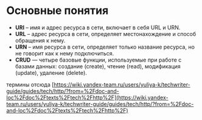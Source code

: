 # Основные понятия

- **URI** – имя и адрес ресурса в сети, включает в себя URL и URN.
- **URL** – адрес ресурса в сети, определяет местонахождение и способ обращения к нему.
- **URN** – имя ресурса в сети, определяет только название ресурса, но не говорит как к нему подключиться.
- **CRUD** — четыре базовые функции, используемые при работе с базами данных: создание (create), чтение (read), модификация (update), удаление (delete).

термины отсюда [https://wiki.yandex-team.ru/users/yuliya-k/techwriter-guide/guides/tech/http/?from=%2Fdoc-and-loc%2Fdoc%2Ftexts%2Ftech%2Fhttp%2F](https://wiki.yandex-team.ru/users/yuliya-k/techwriter-guide/guides/tech/http/?from=%2Fdoc-and-loc%2Fdoc%2Ftexts%2Ftech%2Fhttp%2F)

